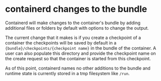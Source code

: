 # containerd changes to the bundle

Containerd will make changes to the container's bundle by adding additional files or folders by default with
options to change the output.  

The current change that it makes is if you create a checkpoint of a container the checkpoints will be saved
by default in a `{bundle}/checkpoints/{checkpoint name}` in the bundle of the container.
A user can also populate this directory and provide the checkpoint name on the create request so that the container is started from this checkpoint.  


As of this point, containerd names no other additions to the bundle and runtime state is currently stored in a tmp filesystem like `/run`.
